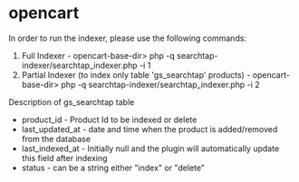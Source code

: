 # opencart

In order to run the indexer, please use the following commands:

1. Full Indexer - opencart-base-dir> php -q searchtap-indexer/searchtap_indexer.php -i 1
2. Partial Indexer (to index only table 'gs_searchtap' products) -  opencart-base-dir> php -q searchtap-indexer/searchtap_indexer.php -i 2

Description of gs_searchtap table

- product_id - Product Id to be indexed or delete
- last_updated_at - date and time when the product is added/removed from the database
- last_indexed_at - Initially null and the plugin will automatically update this field after indexing
- status - can be a string either "index" or "delete"
